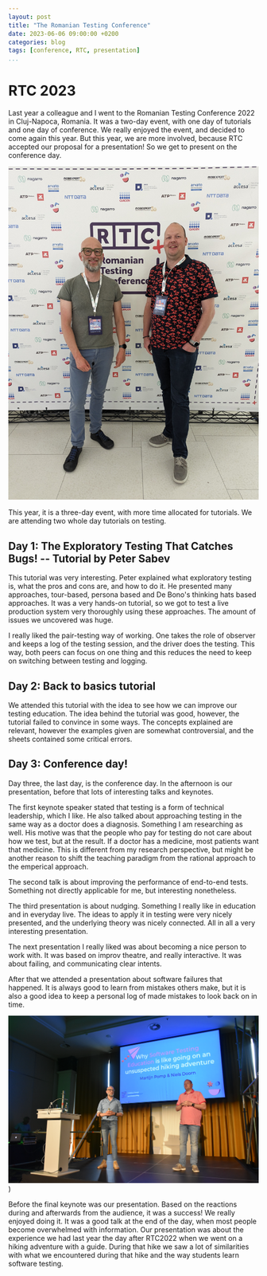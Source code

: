 ```yaml
---
layout: post
title: "The Romanian Testing Conference"
date: 2023-06-06 09:00:00 +0200
categories: blog
tags: [conference, RTC, presentation]
...
```


# RTC 2023

Last year a colleague and I went to the Romanian Testing Conference 2022 in Cluj-Napoca, Romania. It was a two-day event, with one day of tutorials and one day of conference. We really enjoyed the event, and decided to come again this year. But this year, we are more involved, because RTC accepted our proposal for a presentation! So we get to present on the conference day. 

![RTC2023](/rtc2023.jpg "At RTC2023")

This year, it is a three-day event, with more time allocated for tutorials. We are attending two whole day tutorials on testing.

## Day 1: The Exploratory Testing That Catches Bugs! -- Tutorial by Peter Sabev

This tutorial was very interesting. Peter explained what exploratory testing is, what the pros and cons are, and how to do it.
He presented many approaches, tour-based, persona based and De Bono's thinking hats based approaches. It was a very hands-on tutorial, so we got to test a live production system very thoroughly using these approaches. The amount of issues we uncovered was huge.

I really liked the pair-testing way of working. One takes the role of observer and keeps a log of the testing session, and the driver does the testing. This way, both peers can focus on one thing and this reduces the need to keep on switching between testing and logging.

## Day 2: Back to basics tutorial

We attended this tutorial with the idea to see how we can improve our testing education. The idea behind the tutorial was good, however, the tutorial failed to convince in some ways. The concepts explained are relevant, however the examples given are somewhat controversial, and the sheets contained some critical errors.

## Day 3: Conference day!

Day three, the last day, is the conference day. In the afternoon is our presentation, before that lots of interesting talks and keynotes.

The first keynote speaker stated that testing is a form of technical leadership, which I like. He also talked about approaching testing in the same way as a doctor does a diagnosis. Something I am researching as well. His motive was that the people who pay for testing do not care about how we test, but at the result. If a doctor has a medicine, most patients want that medicine. This is different from my research perspective, but might be another reason to shift the teaching paradigm from the rational approach to the emperical approach.

The second talk is about improving the performance of end-to-end tests. Something not directly applicable for me, but interesting nonetheless. 

The third presentation is about nudging. Something I really like in education and in everyday live. The ideas to apply it in testing were very nicely presented, and the underlying theory was nicely connected. All in all a very interesting presentation.

The next presentation I really liked was about becoming a nice person to work with. It was based on improv theatre, and really interactive. It was about failing, and communicating clear intents. 

After that we attended a presentation about software failures that happened. It is always good to learn from mistakes others make, but it is also a good idea to keep a personal log of made mistakes to look back on in time.

![RTC2023 presentation](../RTC2023Presentatie.png "Martijn and I presenting, thanks Peter Sabev for the picture")
)

Before the final keynote was our presentation. Based on the reactions during and afterwards from the audience, it was a success! We really enjoyed doing it. It was a good talk at the end of the day, when most people become overwhelmed with information. Our presentation was about the experience we had last year the day after RTC2022 when we went on a hiking adventure with a guide. During that hike we saw a lot of similarities with what we encountered during that hike and the way students learn software testing.